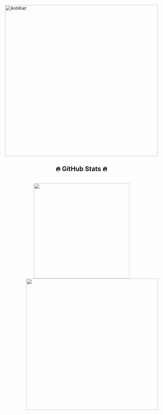 <a href="#" target="_blank">
  <img src="assets/background.svg" alt="AnhKiet" height="500" width="100%" />
</a>

<br>
<h2 align="center">🔥 GitHub Stats 🔥</h2>
<!-- https://github.com/anuraghazra/github-readme-stats -->
<br>
<div align=center>
  <a href="#" title="anhkiet-201">
    <img width="315" align="center" src="https://github-readme-stats.vercel.app/api/top-langs/?username=anhkiet-201&hide=c%23,powershell,Mathematica,Ruby,Objective-C,Objective-C%2b%2b,Cuda&title_color=61dafb&text_color=ffffff&icon_color=61dafb&bg_color=20232a&langs_count=8&layout=compact&border_color=61dafb&hide_border=true" />
  </a>
  <a href="#" title="anhkiet-201">
    <img align="right" width="434" src="https://github-readme-stats.vercel.app/api?username=anhkiet-201&show_icons=true&theme=react&border_color=61dafb&hide_border=true" />
  </a>
</div>


